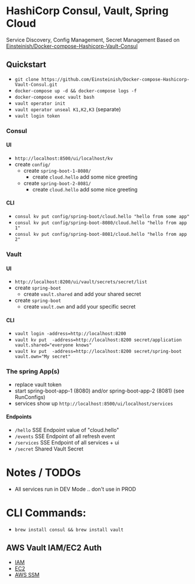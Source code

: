 # HashiCorp Consul, Vault, Spring Cloud
Service Discovery, Config Management, Secret Management
Based on [Einsteinish/Docker-compose-Hashicorp-Vault-Consul](https://github.com/Einsteinish/Docker-compose-Hashicorp-Vault-Consul)
## Quickstart
* `git clone https://github.com/Einsteinish/Docker-compose-Hashicorp-Vault-Consul.git`
* `docker-compose up -d && docker-compose logs -f`
* `docker-compose exec vault bash`
* `vault operator init`
* `vault operator unseal K1,K2,K3` (separate)
* `vault login token`

### Consul
#### UI
* `http://localhost:8500/ui/localhost/kv`
* create `config/`
    * create `spring-boot-1-8080/`
        * create `cloud.hello` add some nice greeting
    * create `spring-boot-2-8081/`
        * create `cloud.hello` add some nice greeting
#### CLI
*  `consul kv put config/spring-boot/cloud.hello "hello from some app"`        
*  `consul kv put config/spring-boot-8080/cloud.hello "hello from app 1"`
*  `consul kv put config/spring-boot-8081/cloud.hello "hello from app 2"`

        
### Vault
#### UI
* `http://localhost:8200/ui/vault/secrets/secret/list`
* create `spring-boot`
  * create `vault.shared` and add your shared secret
* create `spring-boot`
  * create `vault.own` and add your specific secret
#### CLI
* `vault login -address=http://localhost:8200`
* `vault kv put  -address=http://localhost:8200 secret/application vault.shared="everyone knows"`
* `vault kv put  -address=http://localhost:8200 secret/spring-boot vault.own="My secret"`

### The spring App(s)
- replace vault token
- start spring-boot-app-1 (8080) and/or spring-boot-app-2 (8081) (see RunConfigs)
- services show up `http://localhost:8500/ui/localhost/services`

#### Endpoints
- `/hello` SSE Endpoint value of "cloud.hello"
- `/events` SSE Endpoint of all refresh event
- `/services` SSE Endpoint of all services + ui
- `/secret` Shared Vault Secret

# Notes / TODOs
- All services run in DEV Mode .. don't use in PROD

# CLI Commands:
- `brew install consul && brew install vault`


## AWS Vault IAM/EC2 Auth
- [IAM](https://cloud.spring.io/spring-cloud-vault/reference/html/#vault.config.authentication.awsiam)
- [EC2](https://cloud.spring.io/spring-cloud-vault/reference/html/#vault.config.authentication.awsec2)
- [AWS SSM](https://cloud.spring.io/spring-cloud-vault/reference/html/#vault.config.backends.aws)
